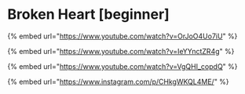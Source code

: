 # Broken Heart \[beginner]

{% embed url="https://www.youtube.com/watch?v=OrJoO4Uo7iU" %}

{% embed url="https://www.youtube.com/watch?v=IeYYnctZR4g" %}

{% embed url="https://www.youtube.com/watch?v=VgQHI_copdQ" %}

{% embed url="https://www.instagram.com/p/CHkgWKQL4ME/" %}
